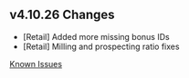 ## v4.10.26 Changes

* [Retail] Added more missing bonus IDs
* [Retail] Milling and prospecting ratio fixes

[Known Issues](http://support.tradeskillmaster.com/display/KB/TSM4+Currently+Known+Issues)
